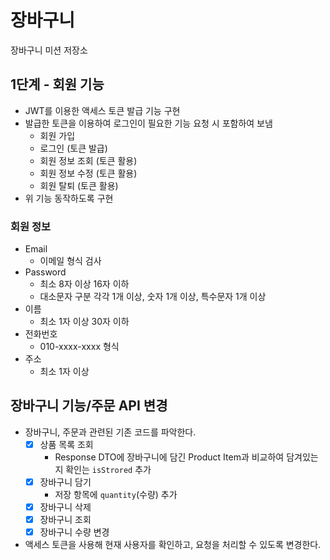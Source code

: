 # 장바구니 

장바구니 미션 저장소

## 1단계 - 회원 기능

- JWT를 이용한 액세스 토큰 발급 기능 구현
- 발급한 토큰을 이용하여 로그인이 필요한 기능 요청 시 포함하여 보냄
    - 회원 가입
    - 로그인 (토큰 발급)
    - 회원 정보 조회 (토큰 활용)
    - 회원 정보 수정 (토큰 활용)
    - 회원 탈퇴 (토큰 활용)
- 위 기능 동작하도록 구현

### 회원 정보

- Email
    - 이메일 형식 검사
- Password
    - 최소 8자 이상 16자 이하
    - 대소문자 구분 각각 1개 이상, 숫자 1개 이상, 특수문자 1개 이상
- 이름
    - 최소 1자 이상 30자 이하
- 전화번호
    - 010-xxxx-xxxx 형식
- 주소
  - 최소 1자 이상

## 장바구니 기능/주문 API 변경
- 장바구니, 주문과 관련된 기존 코드를 파악한다.
  - [x] 상품 목록 조회
    - Response DTO에 장바구니에 담긴 Product Item과 비교하여 담겨있는지 확인는 `isStrored` 추가
  - [x] 장바구니 담기
    - 저장 항목에 `quantity`(수량) 추가
  - [x] 장바구니 삭제
  - [x] 장바구니 조회
  - [x] 장바구니 수량 변경
- 액세스 토큰을 사용해 현재 사용자를 확인하고, 요청을 처리할 수 있도록 변경한다.
